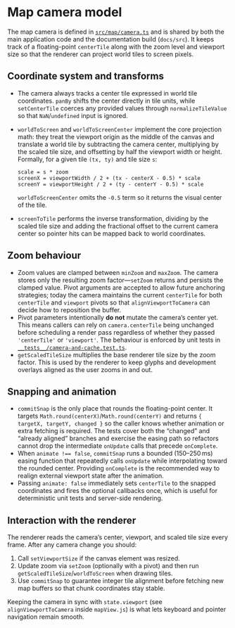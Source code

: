 # Map camera model

The map camera is defined in [`src/map/camera.ts`](../src/map/camera.ts) and is shared by
both the main application code and the documentation build (`docs/src`). It keeps track of a
floating-point `centerTile` along with the zoom level and viewport size so that the renderer
can project world tiles to screen pixels.

## Coordinate system and transforms

* The camera always tracks a center tile expressed in world tile coordinates. `panBy` shifts the
  center directly in tile units, while `setCenterTile` coerces any provided values through
  `normalizeTileValue` so that `NaN`/`undefined` input is ignored.
* `worldToScreen` and `worldToScreenCenter` implement the core projection math: they treat the
  viewport origin as the middle of the canvas and translate a world tile by subtracting the
  camera center, multiplying by the scaled tile size, and offsetting by half the viewport width
  or height. Formally, for a given tile `(tx, ty)` and tile size `s`:

  ```text
  scale = s * zoom
  screenX = viewportWidth / 2 + (tx - centerX - 0.5) * scale
  screenY = viewportHeight / 2 + (ty - centerY - 0.5) * scale
  ```

  `worldToScreenCenter` omits the `-0.5` term so it returns the visual center of the tile.
* `screenToTile` performs the inverse transformation, dividing by the scaled tile size and
  adding the fractional offset to the current camera center so pointer hits can be mapped back
  to world coordinates.

## Zoom behaviour

* Zoom values are clamped between `minZoom` and `maxZoom`. The camera stores only the resulting
  zoom factor—`setZoom` returns and persists the clamped value. Pivot arguments are accepted to
  allow future anchoring strategies; today the camera maintains the current `centerTile` for
  both `centerTile` and `viewport` pivots so that `alignViewportToCamera` can decide how to
  reposition the buffer.
* Pivot parameters intentionally **do not** mutate the camera’s center yet. This means callers
  can rely on `camera.centerTile` being unchanged before scheduling a render pass regardless of
  whether they passed `'centerTile'` or `'viewport'`. The behaviour is enforced by unit tests in
  [`__tests__/camera-and-cache.test.ts`](../__tests__/camera-and-cache.test.ts).
* `getScaledTileSize` multiplies the base renderer tile size by the zoom factor. This is used
  by the renderer to keep glyphs and development overlays aligned as the user zooms in and out.

## Snapping and animation

* `commitSnap` is the only place that rounds the floating-point center. It targets
  `Math.round(centerX)`/`Math.round(centerY)` and returns `{ targetX, targetY, changed }` so the
  caller knows whether animation or extra fetching is required. The tests cover both the
  “changed” and “already aligned” branches and exercise the easing path so refactors cannot drop
  the intermediate `onUpdate` calls that precede `onComplete`.
* When `animate !== false`, `commitSnap` runs a bounded (150–250 ms) easing function that
  repeatedly calls `onUpdate` while interpolating toward the rounded center. Providing
  `onComplete` is the recommended way to realign external viewport state after the animation.
* Passing `animate: false` immediately sets `centerTile` to the snapped coordinates and fires
  the optional callbacks once, which is useful for deterministic unit tests and server-side
  rendering.

## Interaction with the renderer

The renderer reads the camera’s center, viewport, and scaled tile size every frame. After any
camera change you should:

1. Call `setViewportSize` if the canvas element was resized.
2. Update zoom via `setZoom` (optionally with a pivot) and then run
   `getScaledTileSize`/`worldToScreen` when drawing tiles.
3. Use `commitSnap` to guarantee integer tile alignment before fetching new map buffers so that
   chunk coordinates stay stable.

Keeping the camera in sync with `state.viewport` (see `alignViewportToCamera` inside
`mapView.js`) is what lets keyboard and pointer navigation remain smooth.
